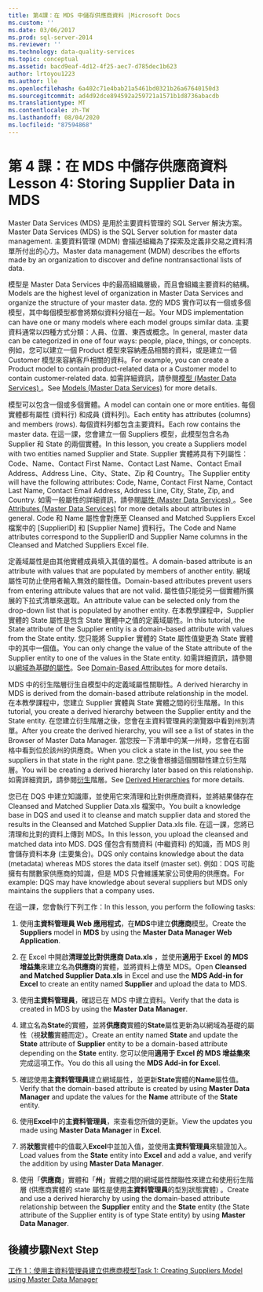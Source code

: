 ```yaml
---
title: 第4課：在 MDS 中儲存供應商資料 |Microsoft Docs
ms.custom: ''
ms.date: 03/06/2017
ms.prod: sql-server-2014
ms.reviewer: ''
ms.technology: data-quality-services
ms.topic: conceptual
ms.assetid: bacd9eaf-4d12-4f25-aec7-d785dec1b623
author: lrtoyou1223
ms.author: lle
ms.openlocfilehash: 6a402c71e4bab21a5461bd0321b26a67640150d3
ms.sourcegitcommit: ad4d92dce894592a259721a1571b1d8736abacdb
ms.translationtype: MT
ms.contentlocale: zh-TW
ms.lasthandoff: 08/04/2020
ms.locfileid: "87594868"
---
```

# <a name="lesson-4-storing-supplier-data-in-mds"></a><span data-ttu-id="f6540-102">第 4 課：在 MDS 中儲存供應商資料</span><span class="sxs-lookup"><span data-stu-id="f6540-102">Lesson 4: Storing Supplier Data in MDS</span></span>
  <span data-ttu-id="f6540-103">Master Data Services (MDS) 是用於主要資料管理的 SQL Server 解決方案。</span><span class="sxs-lookup"><span data-stu-id="f6540-103">Master Data Services (MDS) is the SQL Server solution for master data management.</span></span> <span data-ttu-id="f6540-104">主要資料管理 (MDM) 會描述組織為了探索及定義非交易之資料清單所付出的心力。</span><span class="sxs-lookup"><span data-stu-id="f6540-104">Master data management (MDM) describes the efforts made by an organization to discover and define nontransactional lists of data.</span></span>  
  
 <span data-ttu-id="f6540-105">模型是 Master Data Services 中的最高組織層級，而且會組織主要資料的結構。</span><span class="sxs-lookup"><span data-stu-id="f6540-105">Models are the highest level of organization in Master Data Services and organize the structure of your master data.</span></span> <span data-ttu-id="f6540-106">您的 MDS 實作可以有一個或多個模型，其中每個模型都會將類似資料分組在一起。</span><span class="sxs-lookup"><span data-stu-id="f6540-106">Your MDS implementation can have one or many models where each model groups similar data.</span></span> <span data-ttu-id="f6540-107">主要資料通常以四種方式分類：人員、位置、東西或概念。</span><span class="sxs-lookup"><span data-stu-id="f6540-107">In general, master data can be categorized in one of four ways: people, place, things, or concepts.</span></span> <span data-ttu-id="f6540-108">例如，您可以建立一個 Product 模型來容納產品相關的資料，或是建立一個 Customer 模型來容納客戶相關的資料。</span><span class="sxs-lookup"><span data-stu-id="f6540-108">For example, you can create a Product model to contain product-related data or a Customer model to contain customer-related data.</span></span> <span data-ttu-id="f6540-109">如需詳細資訊，請參閱[模型 (Master Data Services) ](https://msdn.microsoft.com/library/ee633746.aspx) 。</span><span class="sxs-lookup"><span data-stu-id="f6540-109">See [Models (Master Data Services)](https://msdn.microsoft.com/library/ee633746.aspx) for more details.</span></span>  
  
 <span data-ttu-id="f6540-110">模型可以包含一個或多個實體。</span><span class="sxs-lookup"><span data-stu-id="f6540-110">A model can contain one or more entities.</span></span> <span data-ttu-id="f6540-111">每個實體都有屬性 (資料行) 和成員 (資料列)。</span><span class="sxs-lookup"><span data-stu-id="f6540-111">Each entity has attributes (columns) and members (rows).</span></span> <span data-ttu-id="f6540-112">每個資料列都包含主要資料。</span><span class="sxs-lookup"><span data-stu-id="f6540-112">Each row contains the master data.</span></span> <span data-ttu-id="f6540-113">在這一課，您會建立一個 Suppliers 模型，此模型包含名為 Supplier 和 State 的兩個實體。</span><span class="sxs-lookup"><span data-stu-id="f6540-113">In this lesson, you create a Suppliers model with two entities named Supplier and State.</span></span> <span data-ttu-id="f6540-114">Supplier 實體將具有下列屬性：Code、Name、Contact First Name、Contact Last Name、Contact Email Address、Address Line、City、State、Zip 和 Country。</span><span class="sxs-lookup"><span data-stu-id="f6540-114">The Supplier entity will have the following attributes: Code, Name, Contact First Name, Contact Last Name, Contact Email Address, Address Line, City, State, Zip, and Country.</span></span> <span data-ttu-id="f6540-115">如需一般屬性的詳細資訊，請參閱[屬性 (Master Data Services) ](https://msdn.microsoft.com/library/ee633745.aspx) 。</span><span class="sxs-lookup"><span data-stu-id="f6540-115">See [Attributes (Master Data Services)](https://msdn.microsoft.com/library/ee633745.aspx) for more details about attributes in general.</span></span> <span data-ttu-id="f6540-116">Code 和 Name 屬性會對應至 Cleansed and Matched Suppliers Excel 檔案中的 [SupplierID] 和 [Supplier Name] 資料行。</span><span class="sxs-lookup"><span data-stu-id="f6540-116">The Code and Name attributes correspond to the SupplierID and Supplier Name columns in the Cleansed and Matched Suppliers Excel file.</span></span>  
  
 <span data-ttu-id="f6540-117">定義域屬性是由其他實體成員填入其值的屬性。</span><span class="sxs-lookup"><span data-stu-id="f6540-117">A domain-based attribute is an attribute with values that are populated by members of another entity.</span></span> <span data-ttu-id="f6540-118">網域屬性可防止使用者輸入無效的屬性值。</span><span class="sxs-lookup"><span data-stu-id="f6540-118">Domain-based attributes prevent users from entering attribute values that are not valid.</span></span> <span data-ttu-id="f6540-119">屬性值只能從另一個實體所擴展的下拉式清單來選取。</span><span class="sxs-lookup"><span data-stu-id="f6540-119">An attribute value can be selected only from the drop-down list that is populated by another entity.</span></span> <span data-ttu-id="f6540-120">在本教學課程中，Supplier 實體的 State 屬性是包含 State 實體中之值的定義域屬性。</span><span class="sxs-lookup"><span data-stu-id="f6540-120">In this tutorial, the State attribute of the Supplier entity is a domain-based attribute with values from the State entity.</span></span> <span data-ttu-id="f6540-121">您只能將 Supplier 實體的 State 屬性值變更為 State 實體中的其中一個值。</span><span class="sxs-lookup"><span data-stu-id="f6540-121">You can only change the value of the State attribute of the Supplier entity to one of the values in the State entity.</span></span> <span data-ttu-id="f6540-122">如需詳細資訊，請參閱以[網域為基礎的屬性](../master-data-services/domain-based-attributes-master-data-services.md)。</span><span class="sxs-lookup"><span data-stu-id="f6540-122">See [Domain-Based Attributes](../master-data-services/domain-based-attributes-master-data-services.md) for more details.</span></span>  
  
 <span data-ttu-id="f6540-123">MDS 中的衍生階層衍生自模型中的定義域屬性關聯性。</span><span class="sxs-lookup"><span data-stu-id="f6540-123">A derived hierarchy in MDS is derived from the domain-based attribute relationship in the model.</span></span> <span data-ttu-id="f6540-124">在本教學課程中，您建立 Supplier 實體與 State 實體之間的衍生階層。</span><span class="sxs-lookup"><span data-stu-id="f6540-124">In this tutorial, you create a derived hierarchy between the Supplier entity and the State entity.</span></span> <span data-ttu-id="f6540-125">在您建立衍生階層之後，您會在主資料管理員的瀏覽器中看到州別清單。</span><span class="sxs-lookup"><span data-stu-id="f6540-125">After you create the derived hierarchy, you will see a list of states in the Browser of Master Data Manager.</span></span> <span data-ttu-id="f6540-126">當您按一下清單中的某一州時，您會在右窗格中看到位於該州的供應商。</span><span class="sxs-lookup"><span data-stu-id="f6540-126">When you click a state in the list, you see the suppliers in that state in the right pane.</span></span> <span data-ttu-id="f6540-127">您之後會根據這個關聯性建立衍生階層。</span><span class="sxs-lookup"><span data-stu-id="f6540-127">You will be creating a derived hierarchy later based on this relationship.</span></span> <span data-ttu-id="f6540-128">如需詳細資訊，請參閱[衍生](../master-data-services/derived-hierarchies-master-data-services.md)階層。</span><span class="sxs-lookup"><span data-stu-id="f6540-128">See [Derived Hierarchies](../master-data-services/derived-hierarchies-master-data-services.md) for more details.</span></span>  
  
 <span data-ttu-id="f6540-129">您已在 DQS 中建立知識庫，並使用它來清理和比對供應商資料，並將結果儲存在 Cleansed and Matched Supplier Data.xls 檔案中。</span><span class="sxs-lookup"><span data-stu-id="f6540-129">You built a knowledge base in DQS and used it to cleanse and match supplier data and stored the results in the Cleansed and Matched Supplier Data.xls file.</span></span> <span data-ttu-id="f6540-130">在這一課，您將已清理和比對的資料上傳到 MDS。</span><span class="sxs-lookup"><span data-stu-id="f6540-130">In this lesson, you upload the cleansed and matched data into MDS.</span></span> <span data-ttu-id="f6540-131">DQS 僅包含有關資料 (中繼資料) 的知識，而 MDS 則會儲存資料本身 (主要集合)。</span><span class="sxs-lookup"><span data-stu-id="f6540-131">DQS only contains knowledge about the data (metadata) whereas MDS stores the data itself (master set).</span></span> <span data-ttu-id="f6540-132">例如：DQS 可能擁有有關數家供應商的知識，但是 MDS 只會維護某家公司使用的供應商。</span><span class="sxs-lookup"><span data-stu-id="f6540-132">For example: DQS may have knowledge about several suppliers but MDS only maintains the suppliers that a company uses.</span></span>  
  
 <span data-ttu-id="f6540-133">在這一課，您會執行下列工作：</span><span class="sxs-lookup"><span data-stu-id="f6540-133">In this lesson, you perform the following tasks:</span></span>  
  
1.  <span data-ttu-id="f6540-134">使用**主資料管理員 Web 應用程式**，在**MDS**中建立**供應商**模型。</span><span class="sxs-lookup"><span data-stu-id="f6540-134">Create the **Suppliers** model in **MDS** by using the **Master Data Manager Web Application**.</span></span>  
  
2.  <span data-ttu-id="f6540-135">在 Excel 中開啟**清理並比對供應商 Data.xls** ，並使用**適用于 Excel 的 MDS 增益集**來建立名為**供應商**的實體，並將資料上傳至 MDS。</span><span class="sxs-lookup"><span data-stu-id="f6540-135">Open **Cleansed and Matched Supplier Data.xls** in Excel and use the **MDS Add-in for Excel** to create an entity named **Supplier** and upload the data to MDS.</span></span>  
  
3.  <span data-ttu-id="f6540-136">使用**主資料管理員**，確認已在 MDS 中建立資料。</span><span class="sxs-lookup"><span data-stu-id="f6540-136">Verify that the data is created in MDS by using the **Master Data Manager**.</span></span>  
  
4.  <span data-ttu-id="f6540-137">建立名為**State**的實體，並將**供應商**實體的**State**屬性更新為以網域為基礎的屬性（視**狀態**實體而定）。</span><span class="sxs-lookup"><span data-stu-id="f6540-137">Create an entity named **State** and update the **State** attribute of **Supplier** entity to be a domain-based attribute depending on the **State** entity.</span></span> <span data-ttu-id="f6540-138">您可以使用**適用于 Excel 的 MDS 增益集來**完成這項工作。</span><span class="sxs-lookup"><span data-stu-id="f6540-138">You do this all using the **MDS Add-in for Excel**.</span></span>  
  
5.  <span data-ttu-id="f6540-139">確認使用**主資料管理員**建立網域屬性，並更新**State**實體的**Name**屬性值。</span><span class="sxs-lookup"><span data-stu-id="f6540-139">Verify that the domain-based attribute is created by using **Master Data Manager** and update the values for the **Name** attribute of the **State** entity.</span></span>  
  
6.  <span data-ttu-id="f6540-140">使用**Excel**中的**主資料管理員**，來查看您所做的更新。</span><span class="sxs-lookup"><span data-stu-id="f6540-140">View the updates you made using **Master Data Manager** in **Excel**.</span></span>  
  
7.  <span data-ttu-id="f6540-141">將**狀態**實體中的值載入**Excel**中並加入值，並使用**主資料管理員**來驗證加入。</span><span class="sxs-lookup"><span data-stu-id="f6540-141">Load values from the **State** entity into **Excel** and add a value, and verify the addition by using **Master Data Manager**.</span></span>  
  
8.  <span data-ttu-id="f6540-142">使用「**供應商**」實體和「**州**」實體之間的網域屬性關聯性來建立和使用衍生階層 (供應商實體的 state 屬性是使用**主資料管理員**的型別狀態實體) 。</span><span class="sxs-lookup"><span data-stu-id="f6540-142">Create and use a derived hierarchy by using the domain-based attribute relationship between the **Supplier** entity and the **State** entity (the State attribute of the Supplier entity is of type State entity) by using **Master Data Manager**.</span></span>  
  
## <a name="next-step"></a><span data-ttu-id="f6540-143">後續步驟</span><span class="sxs-lookup"><span data-stu-id="f6540-143">Next Step</span></span>  
 [<span data-ttu-id="f6540-144">工作 1：使用主資料管理員建立供應商模型</span><span class="sxs-lookup"><span data-stu-id="f6540-144">Task 1: Creating Suppliers Model using Master Data Manager</span></span>](../../2014/tutorials/task-1-creating-suppliers-model-using-master-data-manager.md)  
  
  
